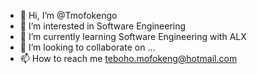 - 👋 Hi, I’m @Tmofokengo
- 👀 I’m interested in Software Engineering
- 🌱 I’m currently learning Software Engineering with ALX
- 💞️ I’m looking to collaborate on ...
- 📫 How to reach me teboho.mofokeng@hotmail.com

<!---
Tmofokengo/Tmofokengo is a ✨ special ✨ repository because its `README.md` (this file) appears on your GitHub profile.
You can click the Preview link to take a look at your changes.
--->
